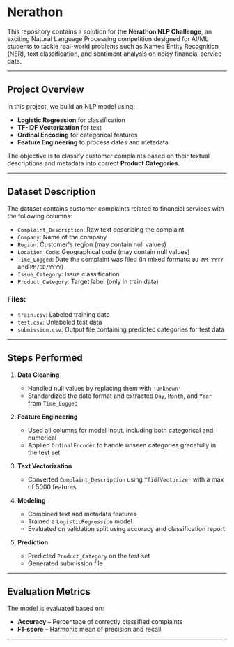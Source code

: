 
# Nerathon

This repository contains a solution for the **Nerathon NLP Challenge**, an exciting Natural Language Processing competition designed for AI/ML students to tackle real-world problems such as Named Entity Recognition (NER), text classification, and sentiment analysis on noisy financial service data.

---

## Project Overview

In this project, we build an NLP model using:
- **Logistic Regression** for classification
- **TF-IDF Vectorization** for text
- **Ordinal Encoding** for categorical features
- **Feature Engineering** to process dates and metadata

The objective is to classify customer complaints based on their textual descriptions and metadata into correct **Product Categories**.

---

## Dataset Description

The dataset contains customer complaints related to financial services with the following columns:

- `Complaint_Description`: Raw text describing the complaint
- `Company`: Name of the company
- `Region`: Customer's region (may contain null values)
- `Location_Code`: Geographical code (may contain null values)
- `Time_Logged`: Date the complaint was filed (in mixed formats: `DD-MM-YYYY` and `MM/DD/YYYY`)
- `Issue_Category`: Issue classification
- `Product_Category`: Target label (only in train data)

### Files:
- `train.csv`: Labeled training data
- `test.csv`: Unlabeled test data
- `submission.csv`: Output file containing predicted categories for test data

---


## Steps Performed

1. **Data Cleaning**
   - Handled null values by replacing them with `'Unknown'`
   - Standardized the date format and extracted `Day`, `Month`, and `Year` from `Time_Logged`

2. **Feature Engineering**
   - Used all columns for model input, including both categorical and numerical
   - Applied `OrdinalEncoder` to handle unseen categories gracefully in the test set

3. **Text Vectorization**
   - Converted `Complaint_Description` using `TfidfVectorizer` with a max of 5000 features

4. **Modeling**
   - Combined text and metadata features
   - Trained a `LogisticRegression` model
   - Evaluated on validation split using accuracy and classification report

5. **Prediction**
   - Predicted `Product_Category` on the test set
   - Generated submission file

---

## Evaluation Metrics

The model is evaluated based on:
- **Accuracy** – Percentage of correctly classified complaints
- **F1-score** – Harmonic mean of precision and recall

---
